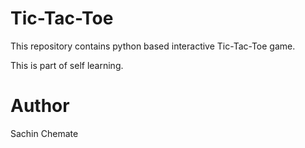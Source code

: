 # Tic-Tac-Toe

This repository contains python based interactive Tic-Tac-Toe game.

This is part of self learning.

# Author
Sachin Chemate